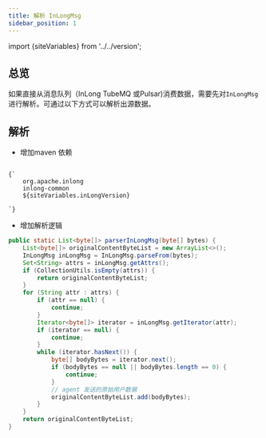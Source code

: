 ```yaml
---
title: 解析 InLongMsg
sidebar_position: 1
---
```


import {siteVariables} from '../../version';

## 总览
如果直接从消息队列（InLong TubeMQ 或Pulsar)消费数据，需要先对`InLongMsg` 进行解析。可通过以下方式可以解析出源数据。

## 解析
- 增加maven 依赖
<pre><code parentName="pre">
{`<dependency>
    <groupId>org.apache.inlong</groupId>
    <artifactId>inlong-common</artifactId>
    <version>${siteVariables.inLongVersion}</version>
</dependency>
`}
</code></pre>

- 增加解析逻辑
```java
public static List<byte[]> parserInLongMsg(byte[] bytes) {
    List<byte[]> originalContentByteList = new ArrayList<>();
    InLongMsg inLongMsg = InLongMsg.parseFrom(bytes);
    Set<String> attrs = inLongMsg.getAttrs();
    if (CollectionUtils.isEmpty(attrs)) {
        return originalContentByteList;
    }
    for (String attr : attrs) {
        if (attr == null) {
            continue;
        }
        Iterator<byte[]> iterator = inLongMsg.getIterator(attr);
        if (iterator == null) {
            continue;
        }
        while (iterator.hasNext()) {
            byte[] bodyBytes = iterator.next();
            if (bodyBytes == null || bodyBytes.length == 0) {
                continue;
            }
            // agent 发送的原始用户数据
            originalContentByteList.add(bodyBytes);
        }
    }
    return originalContentByteList;
}
```